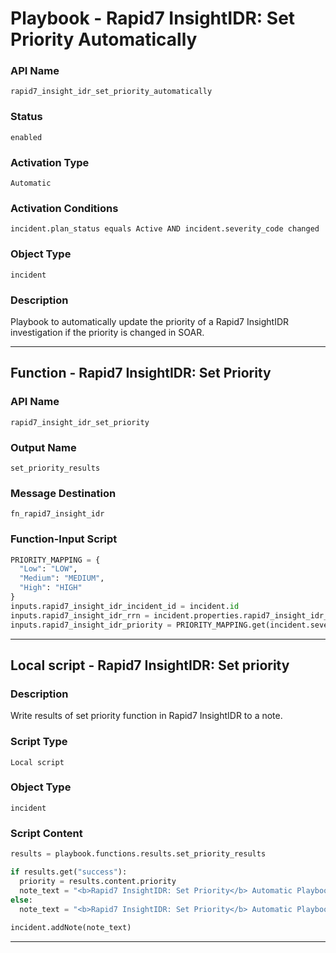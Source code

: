 <!--
    DO NOT MANUALLY EDIT THIS FILE
    THIS FILE IS AUTOMATICALLY GENERATED WITH resilient-sdk codegen
    Generated with resilient-sdk v51.0.0.2.575
-->

# Playbook - Rapid7 InsightIDR: Set Priority Automatically

### API Name
`rapid7_insight_idr_set_priority_automatically`

### Status
`enabled`

### Activation Type
`Automatic`

### Activation Conditions
`incident.plan_status equals Active AND incident.severity_code changed`

### Object Type
`incident`

### Description
Playbook to automatically update the priority of a Rapid7 InsightIDR investigation if the priority is changed in SOAR.


---
## Function - Rapid7 InsightIDR: Set Priority

### API Name
`rapid7_insight_idr_set_priority`

### Output Name
`set_priority_results`

### Message Destination
`fn_rapid7_insight_idr`

### Function-Input Script
```python
PRIORITY_MAPPING = {
  "Low": "LOW",
  "Medium": "MEDIUM",
  "High": "HIGH"
}
inputs.rapid7_insight_idr_incident_id = incident.id
inputs.rapid7_insight_idr_rrn = incident.properties.rapid7_insight_idr_rrn
inputs.rapid7_insight_idr_priority = PRIORITY_MAPPING.get(incident.severity_code)
```

---

## Local script - Rapid7 InsightIDR: Set priority 

### Description
Write results of set priority function in Rapid7 InsightIDR to a note.

### Script Type
`Local script`

### Object Type
`incident`

### Script Content
```python
results = playbook.functions.results.set_priority_results

if results.get("success"):
  priority = results.content.priority
  note_text = "<b>Rapid7 InsightIDR: Set Priority</b> Automatic Playbook set:<br>   Priority: {0}".format(priority)
else:
  note_text = "<b>Rapid7 InsightIDR: Set Priority</b> Automatic Playbook failed:<br>  {0}".results.get("reason")
  
incident.addNote(note_text)
```

---

